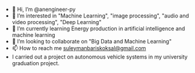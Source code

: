 - 👋 Hi, I’m @anengineer-py
- 👀 I’m interested in "Machine Learning", "image processing", "audio and video processing", "Deep Learning"
- 🌱 I’m currently learning Energy production in artificial intelligence and machine learning
- 💞️ I’m looking to collaborate on "Big Data and Machine Learning"
- 📫 How to reach me suleymanbariskoksal@gmail.com
- I carried out a project on autonomous vehicle systems in my university graduation project.

<!---
anengineer-py/anengineer-py is a ✨ special ✨ repository because its `README.md` (this file) appears on your GitHub profile.
You can click the Preview link to take a look at your changes.
--->
